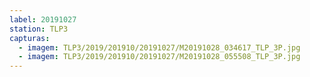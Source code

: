 ```yaml
---
label: 20191027
station: TLP3
capturas:
  - imagem: TLP3/2019/201910/20191027/M20191028_034617_TLP_3P.jpg
  - imagem: TLP3/2019/201910/20191027/M20191028_055508_TLP_3P.jpg
---
```

